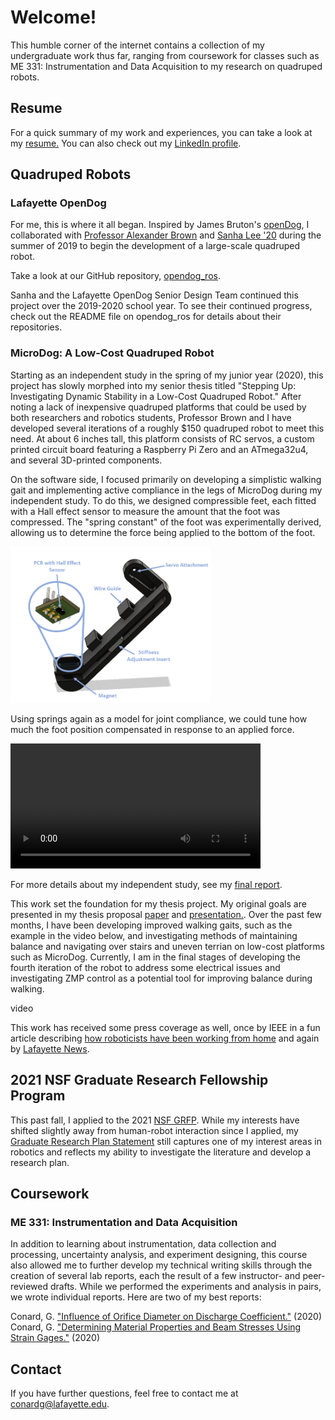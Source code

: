 # Welcome!

This humble corner of the internet contains a collection of my undergraduate work thus far, ranging from coursework for classes such as ME 331: Instrumentation and Data Acquisition to my research on quadruped robots. 

## Resume

For a quick summary of my work and experiences, you can take a look at my <a href="documents/Gabrielle-Conard-Resume.pdf" target="_blank">resume.</a> You can also check out my [LinkedIn profile](https://www.linkedin.com/in/gabrielle-conard/).

## Quadruped Robots

### Lafayette OpenDog

For me, this is where it all began. Inspired by James Bruton's [openDog](https://youtube.com/playlist?list=PLpwJoq86vov_PkA0bla0eiUTsCAPi_mZf), I collaborated with [Professor Alexander Brown](https://github.com/Alexanderallenbrown) and [Sanha Lee '20](https://github.com/sanhalee17) during the summer of 2019 to begin the development of a large-scale quadruped robot.

Take a look at our GitHub repository, [opendog_ros](https://github.com/G-Conard/opendog_ros).

Sanha and the Lafayette OpenDog Senior Design Team continued this project over the 2019-2020 school year. To see their continued progress, check out the README file on opendog_ros for details about their repositories.

### MicroDog: A Low-Cost Quadruped Robot

Starting as an independent study in the spring of my junior year (2020), this project has slowly morphed into my senior thesis titled "Stepping Up: Investigating Dynamic Stability in a Low-Cost Quadruped Robot." After noting a lack of inexpensive quadruped platforms that could be used by both researchers and robotics students, Professor Brown and I have developed several iterations of a roughly $150 quadruped robot to meet this need. At about 6 inches tall, this platform consists of RC servos, a custom printed circuit board featuring a Raspberry Pi Zero and an ATmega32u4, and several 3D-printed components. 

On the software side, I focused primarily on developing a simplistic walking gait and implementing active compliance in the legs of MicroDog during my independent study. To do this, we designed compressible feet, each fitted with a Hall effect sensor to measure the amount that the foot was compressed. The "spring constant" of the foot was experimentally derived, allowing us to determine the force being applied to the bottom of the foot. 

<img src="images/Force-Sensing-Leg-PCB-Labeled.png" height=250 class="center">

Using springs again as a model for joint compliance, we could tune how much the foot position compensated in response to an applied force. 

<video width="400" controls>
  <source src="images/Active-Compliance.mp4" type="video/mp4">
  Your browser does not support HTML video.
</video>  


For more details about my independent study, see my <a href="documents/Conard-Independent-Study-Paper.pdf" target="_blank">final report</a>.

This work set the foundation for my thesis project. My original goals are presented in my thesis proposal <a href="documents/Conard-Thesis-Proposal.pdf" target="_blank">paper</a> and <a href="documents/Conard-Thesis-Proposal-Presentation.pdf" target="_blank">presentation.</a>. Over the past few months, I have been developing improved walking gaits, such as the example in the video below, and investigating methods of maintaining balance and navigating over stairs and uneven terrian on low-cost platforms such as MicroDog. Currently, I am in the final stages of developing the fourth iteration of the robot to address some electrical issues and investigating ZMP control as a potential tool for improving balance during walking. 

video

This work has received some press coverage as well, once by IEEE in a fun article describing [how roboticists have been working from home](https://spectrum.ieee.org/automaton/robotics/home-robots/how-roboticists-and-robots-have-been-working-from-home) and again by [Lafayette News](https://news.lafayette.edu/2020/09/21/homegrown-robots/).

## 2021 NSF Graduate Research Fellowship Program

This past fall, I applied to the 2021 [NSF GRFP](https://www.nsfgrfp.org/). While my interests have shifted slightly away from human-robot interaction since I applied, my <a href="documents/Conard-NSF-GRFP-GraduateResearchPlan.pdf" target="_blank">Graduate Research Plan Statement</a> still captures one of my interest areas in robotics and reflects my ability to investigate the literature and develop a research plan. 

## Coursework
### ME 331: Instrumentation and Data Acquisition
In addition to learning about instrumentation, data collection and processing, uncertainty analysis, and experiment designing, this course also allowed me to further develop my technical writing skills through the creation of several lab reports, each the result of a few instructor- and peer-reviewed drafts. While we performed the experiments and analysis in pairs, we wrote individual reports. Here are two of my best reports:

Conard, G. <a href="documents/Conard-ME331-Lab4.pdf" target="_blank">"Influence of Orifice Diameter on Discharge Coefficient."</a> (2020)\
Conard, G. <a href="documents/Conard-ME331-Lab5-Strain-Gage-Report.pdf" target="_blank">"Determining Material Properties and Beam Stresses Using Strain Gages."</a> (2020)



## Contact

If you have further questions, feel free to contact me at conardg@lafayette.edu.
